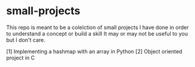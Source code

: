 # small-projects

This repo is meant to be a colelction of small projects I have done in order to understand a concept or build a skill
It may or may not be useful to you but I don't care.

[1] Implementing a hashmap with an array in Python
[2] Object oriented project in C
